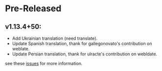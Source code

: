 <!--
Title: Pre-Released or Released: v1.2.3+xx
-->

# Pre-Released

## v1.13.4+50:

- Add Ukrainian translation (need translate).
- Update Spanish translation, thank for gallegonovato's contribution on weblate.
- Update Persian translation, thank for ulracte's contribution on webldate.



see these [issues](https://github.com/flutter/flutter/issues?q=is%3Aissue+PopScope+black+is%3Aclosed) for more information.
